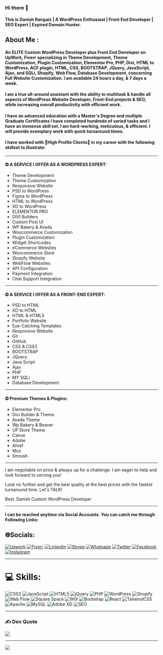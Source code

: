 ### Hi there 👋

#### This is Danish Rangaiz | A WordPress Enthusiast | Front End Developer | SEO Expert | Expired Domain Hunter.

## About Me :

####  An ELITE Custom WordPress Developer plus Front End Developer on UpWork, Fiverr specializing in Theme Development, Theme Customization, Plugin Customization, Elementor Pro, PHP, Divi, HTML to WordPress, ACF plugin, HTML, CSS, BOOTSTRAP, JQuery, JavaScript, Ajax, and SQLi, Shopify, Web Flow, Database Development, concerning Full Website Customization. I am available 24 hours a day, & 7 days a week.

#### I am a true all-around assistant with the ability to multitask & handle all aspects of WordPress Website Developer, Front-End projects & SEO, while increasing overall productivity with efficient work.

#### I have an advanced education with a Master's Degree and multiple Graduate Certificates I have completed hundreds of varied tasks and I have an immense skill set. I am hard-working, meticulous, & efficient. I will provide exemplary work with quick turnaround times.

#### I have worked with 🌟High Profile Clients🌟 in my career with the following skillset to illustrate:

***

#### ✪ A SERVICE I OFFER AS A WORDPRESS EXPERT:
- Theme Development
- Theme Customization
- Responsive Website
- PSD to WordPress
- Figma to WordPress
- HTML to WordPress
- XD to WordPress
- ELEMENTOR PRO
- DIVI Builders
- Custom Post UI
- WP Bakery & Avada
- Woocommerce Customization
- Plugin Customization
- Widget Shortcodes
- eCommerce Websites
- Woocommerce Store
- Shopify Website
- WebFlow Websites
- API Configuration
- Payment Integration
- Chat Support Integration

***

#### ✪ A SERVICE I OFFER AS A FRONT-END EXPERT:
- PSD to HTML
- XD to HTML
- HTML & HTML5
- Portfolio Website
- Eye-Catching Templates
- Responsive Website
- Git
- GitHub
- CSS & CSS3
- BOOTSTRAP
- JQuery
- Java Script
- Ajax
- PHP
- MY SQLi
- Database Development

---

#### ✪ Premium Themes & Plugins:
- Elementor Pro
- Divi Builder & Theme
- Avada Theme
- Wp Bakery & Beaver
- UP Store Theme
- Canva
- Adobe
- Ahref
- Moz
- Smrush

---

I am negotiable on price & always up for a challenge. I am eager to help and look forward to serving you!

Look no further and get the best quality at the best prices with the fastest turnaround time.
Let's TALK!

Best,
Danish
Custom WordPress Developer

***

####  I can be reached anytime via Social Accounts. You can catch me through Following Links:

## 🌐Socials:
[![Upwork](https://img.shields.io/badge/Upwork-%23177F2.svg?logo=upwork&logoColor=white)](https://www.upwork.com/freelancers/~0131cc70a94b15c350) 
[![Fiverr](https://img.shields.io/badge/Fiverr-%23877F2.svg?logo=fiverr&logoColor=white)](https://www.fiverr.com/danishrangaiz) 
[![Linkedin](https://img.shields.io/badge/Linkedin-%231877F2.svg?logo=linkedin&logoColor=white)](https://Linkedin.com/in/danishrangaiz/) 
[![Skype](https://img.shields.io/badge/Skype-%231977F2.svg?logo=skype&logoColor=white)](https://join.skype.com/invite/vnN8KCsAcmbH) 
[![Whatsapp](https://img.shields.io/badge/Whatsapp-%23177F2.svg?logo=whatsapp&logoColor=white)](https://wa.me/923425332212) 
[![Twitter](https://img.shields.io/badge/Twitter-%231877F2.svg?logo=twitter&logoColor=white)](https://twitter.com/idanishrangaiz) 
[![Facebook](https://img.shields.io/badge/Facebook-%231877F2.svg?logo=Facebook&logoColor=white)](https://facebook.com/idanishrangaiz) 
[![Instagram](https://img.shields.io/badge/Instagram-%23D42029.svg?logo=Instagram&logoColor=white)](https://instagram.com/idanishrangaiz) 

***

# 💻 Skills:
![CSS3](https://img.shields.io/badge/css3-%231572B6.svg?style=for-the-badge&logo=css3&logoColor=white) 
![JavaScript](https://img.shields.io/badge/javascript-%23323330.svg?style=for-the-badge&logo=javascript&logoColor=%23F7DF1E) 
![HTML5](https://img.shields.io/badge/html5-%23E34F26.svg?style=for-the-badge&logo=html5&logoColor=white) 
![jQuery](https://img.shields.io/badge/jquery-%230769AD.svg?style=for-the-badge&logo=jquery&logoColor=white) 
![PHP](https://img.shields.io/badge/php-%23777BB4.svg?style=for-the-badge&logo=php&logoColor=white) 
![WordPress](https://img.shields.io/badge/Wordpress-%23404d59.svg?style=for-the-badge&logo=wordpress&logoColor=white) 
![Shopify](https://img.shields.io/badge/Shopify-%231f7F2.svg?style=for-the-badge&logo=shopify&logoColor=%2361DAFB) 
![Web Flow](https://img.shields.io/badge/webflow-%231f7F2.svg?logo=WebFlow&logoColor=white) 
![Square Space](https://img.shields.io/badge/Square%20Space-%23323330.svg?logo=squarespace&logoColor=white) 
![WIX](https://img.shields.io/badge/WIX-%231f7F2.svg?logo=WIX&logoColor=white) 
![Bootstrap](https://img.shields.io/badge/Bootstrap-7510EF.svg?logo=Bootstrap&logoColor=white) 
![React](https://img.shields.io/badge/react-%2320232a.svg?style=for-the-badge&logo=react&logoColor=%2361DAFB) 
![TailwindCSS](https://img.shields.io/badge/tailwindcss-%2338B2AC.svg?style=for-the-badge&logo=tailwind-css&logoColor=white) 
![Apache](https://img.shields.io/badge/apache-%23D42029.svg?style=for-the-badge&logo=apache&logoColor=white) 
![MySQL](https://img.shields.io/badge/mysql-%2300f.svg?style=for-the-badge&logo=mysql&logoColor=white) 
![Adobe XD](https://img.shields.io/badge/Adobe%20XD-470137?style=for-the-badge&logo=Adobe%20XD&logoColor=#FF61F6) 
![SEO](https://img.shields.io/badge/SEO-%2338B2AC.svg?style=for-the-badge&logo=apache&logoColor=white) 

***

### ✍️ Dev Quote
![](https://quotes-github-readme.vercel.app/api?type=horizontal&theme=radical)

---
[![](https://visitcount.itsvg.in/api?id=awansaif&icon=0&color=0)](https://visitcount.itsvg.in)
